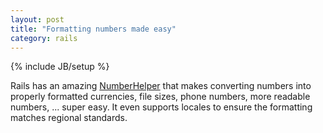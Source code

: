 ```yaml
---
layout: post
title: "Formatting numbers made easy"
category: rails
---
```

{% include JB/setup %}

Rails has an amazing [NumberHelper](http://api.rubyonrails.org/classes/ActionView/Helpers/NumberHelper.html#method-i-number_to_human) that makes converting numbers into properly formatted currencies, file sizes, phone numbers, more readable numbers, ... super easy. It even supports locales to ensure the formatting matches regional standards.
